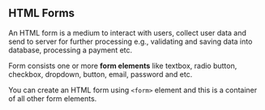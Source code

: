 ## HTML Forms

An HTML form is a medium to interact with users, collect user data and send to server for further processing e.g., validating and saving data into database, processing a payment etc.

Form consists one or more **form elements** like textbox, radio button, checkbox, dropdown, button, email, password and etc.

You can create an HTML form using `<form>` element and this is a container of all other form elements.

